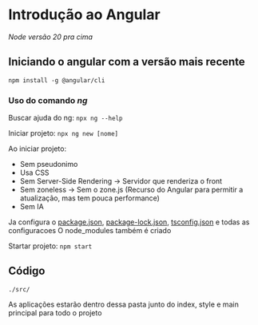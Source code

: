 # Introdução ao Angular

*Node versão 20 pra cima*

## Iniciando o angular com a versão mais recente
```npm install -g @angular/cli```

### Uso do comando *ng*

Buscar ajuda do ng: 
```npx ng --help```

Iniciar projeto: 
```npx ng new [nome]```

Ao iniciar projeto: 
- Sem pseudonimo
- Usa CSS
- Sem Server-Side Rendering -> Servidor que renderiza o front
- Sem zoneless -> Sem o zone.js (Recurso do Angular para permitir a atualização, mas tem pouca performance)
- Sem IA

Ja configura o [package.json](package.json), [package-lock.json](package-lock.json), [tsconfig.json](tsconfig.json) e todas as configuracoes
O node_modules também é criado

Startar projeto: 
```npm start```

## Código

```./src/```

As aplicações estarão dentro dessa pasta junto do index, style e main principal para todo o projeto
